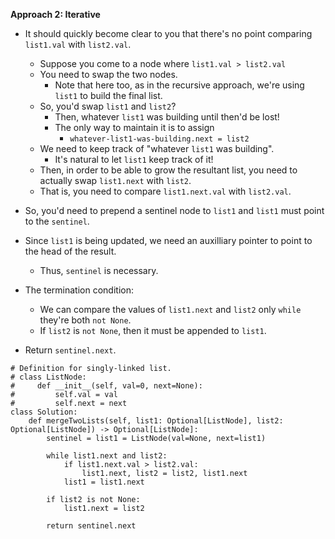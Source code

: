**Approach 2: Iterative**
* It should quickly become clear to you that there's no point comparing `list1.val` with `list2.val`.
	* Suppose you come to a node where `list1.val > list2.val`		
	* You need to swap the two nodes.
		* Note that here too, as in the recursive approach, we're using `list1` to build the final list.
	* So, you'd swap `list1` and `list2`?
		* Then, whatever `list1` was building until then'd be lost!
		* The only way to maintain it is to assign
			* `whatever-list1-was-building.next = list2`
	* We need to keep track of "whatever `list1` was building".
		* It's natural to let `list1` keep track of it!
	* Then, in order to be able to grow the resultant list, you need to actually swap `list1.next` with `list2`.
	* That is, you need to compare `list1.next.val` with `list2.val`.

* So, you'd need to prepend a sentinel node to `list1` and `list1` must point to the `sentinel`.
* Since `list1` is being updated, we need an auxilliary pointer to point to the head of the result.
	* Thus, `sentinel` is necessary.	
* The termination condition:
	* We can compare the values of `list1.next` and `list2` only `while` they're both `not None`.
	* If `list2` is `not None`, then it must be appended to `list1`.		
* Return `sentinel.next`.
```
# Definition for singly-linked list.
# class ListNode:
#     def __init__(self, val=0, next=None):
#         self.val = val
#         self.next = next
class Solution:
    def mergeTwoLists(self, list1: Optional[ListNode], list2: Optional[ListNode]) -> Optional[ListNode]:
        sentinel = list1 = ListNode(val=None, next=list1)

        while list1.next and list2:
            if list1.next.val > list2.val:
                list1.next, list2 = list2, list1.next
            list1 = list1.next

        if list2 is not None:
            list1.next = list2

        return sentinel.next
```
